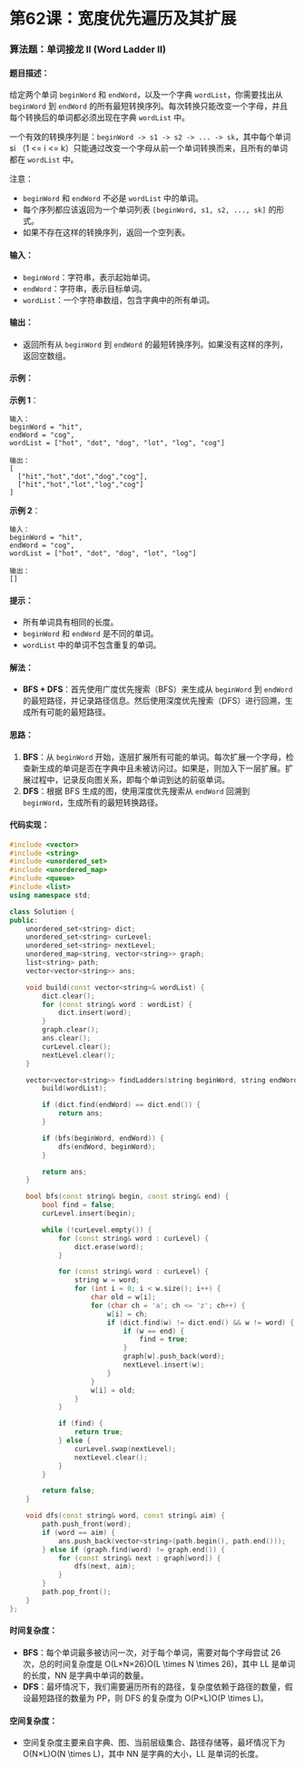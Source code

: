 # 第62课：宽度优先遍历及其扩展

### 算法题：单词接龙 II (Word Ladder II)

#### 题目描述：

给定两个单词 `beginWord` 和 `endWord`，以及一个字典 `wordList`，你需要找出从 `beginWord` 到 `endWord` 的所有最短转换序列。每次转换只能改变一个字母，并且每个转换后的单词都必须出现在字典 `wordList` 中。

一个有效的转换序列是：`beginWord -> s1 -> s2 -> ... -> sk`，其中每个单词 si （1 <= i <= k）只能通过改变一个字母从前一个单词转换而来，且所有的单词都在 `wordList` 中。

注意：

- `beginWord` 和 `endWord` 不必是 `wordList` 中的单词。
- 每个序列都应该返回为一个单词列表 `[beginWord, s1, s2, ..., sk]` 的形式。
- 如果不存在这样的转换序列，返回一个空列表。

#### 输入：

- `beginWord`：字符串，表示起始单词。
- `endWord`：字符串，表示目标单词。
- `wordList`：一个字符串数组，包含字典中的所有单词。

#### 输出：

- 返回所有从 `beginWord` 到 `endWord` 的最短转换序列。如果没有这样的序列，返回空数组。

#### 示例：

**示例 1**：

```
输入：
beginWord = "hit",
endWord = "cog",
wordList = ["hot", "dot", "dog", "lot", "log", "cog"]

输出：
[
  ["hit","hot","dot","dog","cog"],
  ["hit","hot","lot","log","cog"]
]
```

**示例 2**：

```
输入：
beginWord = "hit",
endWord = "cog",
wordList = ["hot", "dot", "dog", "lot", "log"]

输出：
[]
```

#### 提示：

- 所有单词具有相同的长度。
- `beginWord` 和 `endWord` 是不同的单词。
- `wordList` 中的单词不包含重复的单词。

#### 解法：

- **BFS + DFS**：首先使用广度优先搜索（BFS）来生成从 `beginWord` 到 `endWord` 的最短路径，并记录路径信息。然后使用深度优先搜索（DFS）进行回溯，生成所有可能的最短路径。

#### 思路：

1. **BFS**：从 `beginWord` 开始，逐层扩展所有可能的单词。每次扩展一个字母，检查新生成的单词是否在字典中且未被访问过。如果是，则加入下一层扩展。扩展过程中，记录反向图关系，即每个单词到达的前驱单词。
2. **DFS**：根据 BFS 生成的图，使用深度优先搜索从 `endWord` 回溯到 `beginWord`，生成所有的最短转换路径。

#### 代码实现：

```cpp
#include <vector>
#include <string>
#include <unordered_set>
#include <unordered_map>
#include <queue>
#include <list>
using namespace std;

class Solution {
public:
    unordered_set<string> dict;
    unordered_set<string> curLevel;
    unordered_set<string> nextLevel;
    unordered_map<string, vector<string>> graph;
    list<string> path;
    vector<vector<string>> ans;

    void build(const vector<string>& wordList) {
        dict.clear();
        for (const string& word : wordList) {
            dict.insert(word);
        }
        graph.clear();
        ans.clear();
        curLevel.clear();
        nextLevel.clear();
    }

    vector<vector<string>> findLadders(string beginWord, string endWord, vector<string>& wordList) {
        build(wordList);

        if (dict.find(endWord) == dict.end()) {
            return ans;
        }

        if (bfs(beginWord, endWord)) {
            dfs(endWord, beginWord);
        }

        return ans;
    }

    bool bfs(const string& begin, const string& end) {
        bool find = false;
        curLevel.insert(begin);

        while (!curLevel.empty()) {
            for (const string& word : curLevel) {
                dict.erase(word);  
            }

            for (const string& word : curLevel) {
                string w = word;
                for (int i = 0; i < w.size(); i++) {
                    char old = w[i];
                    for (char ch = 'a'; ch <= 'z'; ch++) {
                        w[i] = ch;
                        if (dict.find(w) != dict.end() && w != word) {
                            if (w == end) {
                                find = true;
                            }
                            graph[w].push_back(word);
                            nextLevel.insert(w);
                        }
                    }
                    w[i] = old;
                }
            }

            if (find) {
                return true;
            } else {
                curLevel.swap(nextLevel);
                nextLevel.clear();
            }
        }

        return false;
    }

    void dfs(const string& word, const string& aim) {
        path.push_front(word);
        if (word == aim) {
            ans.push_back(vector<string>(path.begin(), path.end()));
        } else if (graph.find(word) != graph.end()) {
            for (const string& next : graph[word]) {
                dfs(next, aim);
            }
        }
        path.pop_front();
    }
};
```

#### 时间复杂度：

- **BFS**：每个单词最多被访问一次，对于每个单词，需要对每个字母尝试 26 次，总的时间复杂度是 O(L×N×26)O(L \times N \times 26)，其中 LL 是单词的长度，NN 是字典中单词的数量。
- **DFS**：最坏情况下，我们需要遍历所有的路径，复杂度依赖于路径的数量，假设最短路径的数量为 PP，则 DFS 的复杂度为 O(P×L)O(P \times L)。

#### 空间复杂度：

- 空间复杂度主要来自字典、图、当前层级集合、路径存储等，最坏情况下为 O(N×L)O(N \times L)，其中 NN 是字典的大小，LL 是单词的长度。